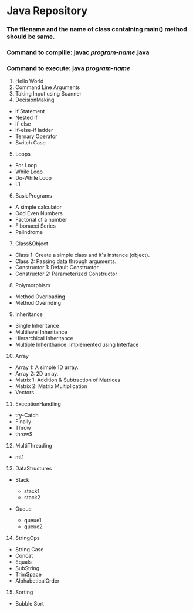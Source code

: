 # Java Repository

### The filename and the name of class containing main() method should be same.
### Command to complile: javac _program-name_.java
### Command to execute: java _program-name_

01. Hello World
02. Command Line Arguments
03. Taking Input using Scanner
04. DecisionMaking
   * if Statement
   * Nested if
   * if-else
   * if-else-if ladder
   * Ternary Operator
   * Switch Case

05. Loops
   * For Loop
   * While Loop
   * Do-While Loop
   * L1

06. BasicPrograms
   * A simple calculator
   * Odd Even Numbers
   * Factorial of a number
   * Fibonacci Series
   * Palindrome

07. Class&Object
   * Class 1: Create a simple class and it's instance (object).
   * Class 2: Passing data through arguments.
   * Constructor 1: Default Constructor
   * Constructor 2: Parameterized Constructor

08. Polymorphism
   * Method Overloading        
   * Method Overriding

09. Inheritance
   * Single Inheritance
   * Multilevel Inheritance
   * Hierarchical Inheritance
   * Multiple Inherithance: Implemented using Interface

10. Array
   * Array 1: A simple 1D array.
   * Array 2: 2D array.
   * Matrix 1: Addition & Subtraction of Matrices
   * Matrix 2: Matrix Multiplication
   * Vectors

11. ExceptionHandling
   * try-Catch
   * Finally
   * Throw
   * throwS

12. MultiThreading
   * mt1

13. DataStructures
   * Stack
      - stack1
      - stack2
      
   * Queue
      - queue1
      - queue2

14. StringOps
   * String Case
   * Concat
   * Equals
   * SubString
   * TrimSpace
   * AlphabeticalOrder

15. Sorting
   * Bubble Sort